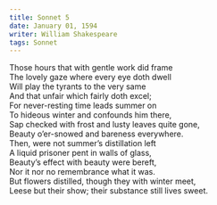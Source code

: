 ```yaml
---
title: Sonnet 5
date: January 01, 1594
writer: William Shakespeare
tags: Sonnet
---
```


Those hours that with gentle work did frame\
The lovely gaze where every eye doth dwell\
Will play the tyrants to the very same\
And that unfair which fairly doth excel;\
For never-resting time leads summer on\
To hideous winter and confounds him there,\
Sap checked with frost and lusty leaves quite gone,\
Beauty o’er-snowed and bareness everywhere.\
Then, were not summer’s distillation left\
A liquid prisoner pent in walls of glass,\
Beauty’s effect with beauty were bereft,\
Nor it nor no remembrance what it was.\
But flowers distilled, though they with winter meet,\
Leese but their show; their substance still lives sweet.
